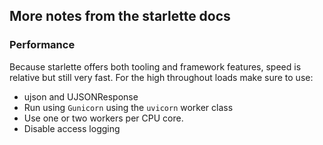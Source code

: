 ## More notes from the starlette docs

### Performance 
Because starlette offers both tooling and framework features, speed is relative but still very fast. For the high throughout loads make sure to use:
- ujson and UJSONResponse
- Run using `Gunicorn` using the `uvicorn` worker class
- Use one or two workers per CPU core. 
- Disable access logging


